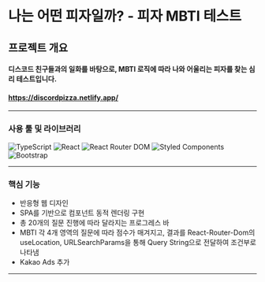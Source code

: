 # 나는 어떤 피자일까? - 피자 MBTI 테스트

## 프로젝트 개요
#### 디스코드 친구들과의 일화를 바탕으로, MBTI 로직에 따라 나와 어울리는 피자를 찾는 심리 테스트입니다.
#### https://discordpizza.netlify.app/
---

### 사용 툴 및 라이브러리

![TypeScript](https://img.shields.io/badge/TypeScript-3178C6?style=for-the-badge&logo=typescript&logoColor=white)
![React](https://img.shields.io/badge/React-61DAFB?style=for-the-badge&logo=react&logoColor=white)
![React Router DOM](https://img.shields.io/badge/React_Router_DOM-CA4245?style=for-the-badge&logo=react-router&logoColor=white)
![Styled Components](https://img.shields.io/badge/Styled--Components-DB7093?style=for-the-badge&logo=styled-components&logoColor=white)
![Bootstrap](https://img.shields.io/badge/Bootstrap-7952B3?style=for-the-badge&logo=bootstrap&logoColor=white)

---

### 핵심 기능

- 반응형 웹 디자인
- SPA를 기반으로 컴포넌트 동적 렌더링 구현
- 총 20개의 질문 진행에 따라 달라지는 프로그레스 바
- MBTI 각 4개 영역의 질문에 따라 점수가 매겨지고, 결과를 React-Router-Dom의 useLocation, URLSearchParams을 통해 Query String으로 전달하여 조건부로 나타냄
- Kakao Ads 추가


---




